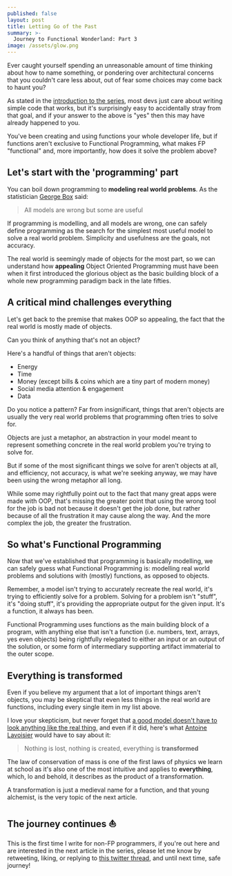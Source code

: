 ```yaml
---
published: false
layout: post
title: Letting Go of the Past
summary: >-
  Journey to Functional Wonderland: Part 3
image: /assets/glow.png
---
```


Ever caught yourself spending an unreasonable amount of time thinking about how to name something, or pondering over architectural concerns that you couldn't care less about, out of fear some choices may come back to haunt you?

As stated in the [introduction to the series](https://impure.fun/fun/2021/02/16/journey-to-functional-wonderland/), most devs just care about writing simple code that works, but it's surprisingly easy to accidentally stray from that goal, and if your answer to the above is "yes" then this may have already happened to you.

You've been creating and using functions your whole developer life, but if functions aren't exclusive to Functional Programming, what makes FP "functional" and, more importantly, how does it solve the problem above?

## Let's start with the 'programming' part

You can boil down programming to **modeling real world problems**. As the statistician [George Box](https://en.wikipedia.org/wiki/George_E._P._Box) said:

> All models are wrong but some are useful

If programming is modelling, and all models are wrong, one can safely define programming as the search for the simplest most useful model to solve a real world problem. Simplicity and usefulness are the goals, not accuracy.

The real world is seemingly made of objects for the most part, so we can understand how **appealing** Object Oriented Programming must have been when it first introduced the glorious object as the basic building block of a whole new programming paradigm back in the late fifties.

## A critical mind challenges everything

Let's get back to the premise that makes OOP so appealing, the fact that the real world is mostly made of objects.

Can you think of anything that's not an object?

Here's a handful of things that aren't objects:

- Energy
- Time
- Money (except bills & coins which are a tiny part of modern money)
- Social media attention & engagement
- Data
  
Do you notice a pattern? Far from insignificant, things that aren't objects are usually the very real world problems that programming often tries to solve for.

Objects are just a metaphor, an abstraction in your model meant to represent something concrete in the real world problem you're trying to solve for.

But if some of the most significant things we solve for aren't objects at all, and efficiency, not accuracy, is what we're seeking anyway, we may have been using the wrong metaphor all long.

While some may rightfully point out to the fact that many great apps were made with OOP, that's missing the greater point that using the wrong tool for the job is bad not because it doesn't get the job done, but rather because of all the frustration it may cause along the way. And the more complex the job, the greater the frustration.

## So what's Functional Programming

Now that we've established that programming is basically modelling, we can safely guess what Functional Programming is: modelling real world problems and solutions with (mostly) functions, as opposed to objects.

Remember, a model isn't trying to accurately recreate the real world, it's trying to efficiently solve for a problem. Solving for a problem isn't "stuff", it's "doing stuff", it's providing the appropriate output for the given input. It's a function, it always has been.

Functional Programming uses functions as the main building block of a program, with anything else that isn't a function (i.e. numbers, text, arrays, yes even objects) being rightfully relegated to either an input or an output of the solution, or some form of intermediary supporting artifact immaterial to the outer scope.

## Everything is transformed

Even if you believe my argument that a lot of important things aren't objects, you may be skeptical that even less things in the real world are functions, including every single item in my list above.

I love your skepticism, but never forget that [a good model doesn't have to look anything like the real thing](https://twitter.com/vladikk/status/1335947978482339841), and even if it did, here's what [Antoine Lavoisier](https://en.wikipedia.org/wiki/Antoine_Lavoisier) would have to say about it:

> Nothing is lost, nothing is created, everything is **transformed**

The law of conservation of mass is one of the first laws of physics we learn at school as it's also one of the most intuitive and applies to **everything**, which, lo and behold, it describes as the product of a transformation.

A transformation is just a medieval name for a function, and that young alchemist, is the very topic of the next article.

## The journey continues ⛵

This is the first time I write for non-FP programmers, if you're out here and are interested in the next article in the series, please let me know by retweeting, liking, or replying to [this twitter thread](https://twitter.com/luwvis/status/1367410901863837700), and until next time, safe journey!